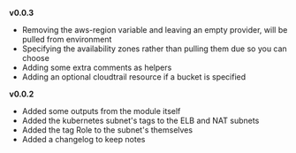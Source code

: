 **v0.0.3**

* Removing the aws-region variable and leaving an empty provider, will be pulled from environment
* Specifying the availability zones rather than pulling them due so you can choose
* Adding some extra comments as helpers
* Adding an optional cloudtrail resource if a bucket is specified

**v0.0.2**

* Added some outputs from the module itself
* Added the kubernetes subnet's tags to the ELB and NAT subnets
* Added the tag Role to the subnet's themselves
* Added a changelog to keep notes
